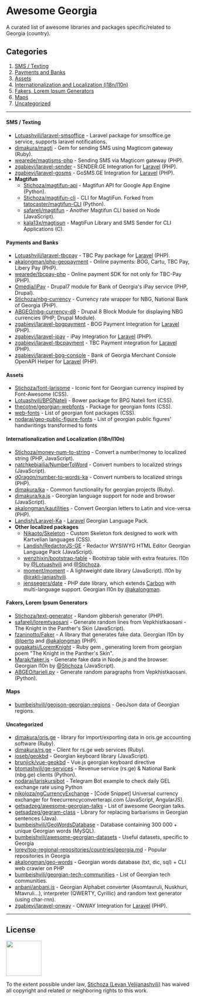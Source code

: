 # Awesome Georgia
A curated list of awesome libraries and packages specific/related to Georgia (country).


## Categories
1. [SMS / Texting](#sms--texting)
1. [Payments and Banks](#payments-and-banks)
1. [Assets](#assets)
1. [Internationalization and Localization (i18n/l10n)](#internationalization-and-localization-i18nl10n)
1. [Fakers, Lorem Ipsum Generators](#fakers-lorem-ipsum-generators)
1. [Maps](#maps)
1. [Uncategorized](#uncategorized)

---

#### SMS / Texting
 - [Lotuashvili/laravel-smsoffice](https://github.com/Lotuashvili/laravel-smsoffice) - Laravel package for smsoffice.ge service, supports laravel notifications.
 - [dimakura/magti](https://github.com/dimakura/magti) - Gem for sending SMS using Magticom gateway (Ruby).
 - [wearede/magtisms-php](https://github.com/wearede/magtisms-php) - Sending SMS via Magticom gateway (PHP).
 - [zgabievi/laravel-sender](https://github.com/zgabievi/laravel-sender) - SENDER.GE Integration for [Laravel](https://laravel.com/) (PHP).
 - [zgabievi/laravel-gosms](https://github.com/zgabievi/laravel-gosms) - GoSMS.GE Integration for [Laravel](https://laravel.com/) (PHP).
 - **Magtifun**
   - [Stichoza/magtifun-api](https://github.com/Stichoza/magtifun-api) - Magtifun API for Google App Engine (Python).
   - [Stichoza/magtifun-cli](https://github.com/Stichoza/magtifun-cli) - CLI for MagtiFun. Forked from [tatocaster/magtifun-CLI](https://github.com/tatocaster/magtifun-CLI) (Python).
   - [safareli/magtifun](https://github.com/safareli/magtifun) - Another Magtifun CLI based on Node (JavaScript).
   - [kala13x/magtisun](https://github.com/kala13x/magtisun) - MagtiFun Library and SMS Sender for CLI Applications (C).

#### Payments and Banks

 - [Lotuashvili/laravel-tbcpay](https://github.com/Lotuashvili/laravel-tbcpay) - TBC Pay package for [Laravel](https://laravel.com/) (PHP).
 - [akalongman/php-geopayment](https://github.com/akalongman/php-geopayment) - Online payments: BOG, Cartu, TBC Pay, Libery Pay (PHP).
 - [wearede/tbcpay-php](https://github.com/wearede/tbcpay-php) - Online payment SDK for not only for TBC-Pay (PHP).
 - [Omedia/iPay](https://github.com/Omedia/iPay) - Drupal7 module for Bank of Georgia's iPay service (PHP, Drupal).
 - [Stichoza/nbg-currency](https://github.com/Stichoza/nbg-currency) - Currency rate wrapper for NBG, National Bank of Georgia (PHP).
 - [ABGEO/nbg-currency-d8](https://github.com/ABGEO/nbg-currency-d8) - Drupal 8 Block Module for displaying NBG currencies (PHP; Drupal Module).
 - [zgabievi/laravel-bogpayment](https://github.com/zgabievi/laravel-bogpayment) - BOG Payment Integration for [Laravel](https://laravel.com/) (PHP).
 - [zgabievi/laravel-ipay](https://github.com/zgabievi/laravel-ipay) - iPay Integration for [Laravel](https://laravel.com/) (PHP).
 - [zgabievi/laravel-tbcpayment](https://github.com/zgabievi/laravel-tbcpayment) - TBC Payment integration for [Laravel](https://laravel.com/) (PHP).
 - [zgabievi/laravel-bog-console](https://github.com/zgabievi/laravel-bog-console) - Bank of Georgia Merchant Console OpenAPI Helper for [Laravel](https://laravel.com/) (PHP).

#### Assets

 - [Stichoza/font-larisome](https://github.com/Stichoza/font-larisome) - Iconic font for Georgian currency inspired by Font-Awesome (CSS).
 - [Lotuashvili/BPGNateli](https://github.com/Lotuashvili/BPGNateli) - Bower package for BPG Nateli font (CSS).
 - [thecotne/georgian-webfonts](https://github.com/thecotne/georgian-webfonts) - Package for georgian fonts (CSS).
 - [web-fonts](https://github.com/web-fonts) - List of georgian font packages (CSS).
 - [nodarai/geo-public-figure-fonts](https://github.com/nodarai/geo-public-figure-fonts) - List of georgian public figures' handwritings transformed to fonts

#### Internationalization and Localization (i18n/l10n)
 - [Stichoza/money-num-to-string](https://github.com/Stichoza/money-num-to-string) - Convert a number/money to localized string (PHP, JavaScript).
 - [natchkebiailia/NumberToWord](https://github.com/natchkebiailia/NumberToWord) - Convert numbers to localized strings (JavaScript).
 - [d0ragon/number-to-words-ka](https://github.com/d0ragon/number-to-words-ka) - Convert numbers to localized strings (PHP).
 - [dimakura/ka](https://github.com/dimakura/ka) - Common functionality for georgian projects (Ruby).
 - [dimakura/ka.js](https://github.com/dimakura/ka.js) - Georgian language support for node and browser (JavaScript).
 - [akalongman/kautilities](https://github.com/akalongman/kautilities) - Convert Georgian letters to Latin and vice-versa (PHP).
 - [Landish/Laravel-Ka](https://github.com/Landish/Laravel-KA) - [Laravel](http://laravel.com/) Georgian Language Pack.
 - **Other localized packages**
   - [Nikaoto/Skeleton](https://github.com/Nikaoto/Skeleton) - Custom Skeleton fork designed to work with Kartvelian languages (CSS).
   - [Landish/RedactorJS-GE](https://github.com/Landish/RedactorJS-GE) - Redactor WYSIWYG HTML Editor Georgian Language Pack (JavaScript).
   - [wenzhixin/bootstrap-table](https://github.com/wenzhixin/bootstrap-table) - Bootstrap table with extra features. l10n by [@Lotuashvili](https://github.com/Lotuashvili) and [@Stichoza](https://github.com/Stichoza).
   - [moment/moment](https://github.com/moment/moment) - A lightweight date library (JavaScript). l10n by [@irakli-janiashvili](https://github.com/irakli-janiashvili).
   - [jenssegers/date](https://github.com/jenssegers/date) - PHP date library, which extends [Carbon](https://github.com/briannesbitt/Carbon) with multi-language support. Georgian l10n by [@akalongman](https://github.com/akalongman).

#### Fakers, Lorem Ipsum Generators

 - [Stichoza/text-generator](https://github.com/Stichoza/text-generator) - Random gibberish generator (PHP).
 - [safareli/loremtyaosani](https://github.com/safareli/loremtyaosani) - Generate random lines from Vepkhistkaosani - The Knight in the Panther's Skin (JavaScript).
 - [fzaninotto/Faker](https://github.com/fzaninotto/Faker) - A library that generates fake data. Georgian l10n by [@lperto](https://github.com/lperto) and [@akalongman](https://github.com/akalongman) (PHP).
 - [gugakatsi/LoremKnight](https://github.com/Digital-Simurgh/LoremKnight) - Ruby gem , generating lorem from georgian poem "The Knight in the Panther's Skin".
 - [Marak/faker.js](https://github.com/Marak/faker.js) - Generate fake data in Node.js and the browser. Georgian l10n by [@Stichoza](https://github.com/Stichoza) (JavaScript).
 - [ABGEO/tarieli.py](https://github.com/ABGEO/tarieli.py) - Generate random paragraphs from Vepkhistkaosani. (Python).

#### Maps
 - [bumbeishvili/geojson-georgian-regions](https://github.com/bumbeishvili/geojson-georgian-regions)  - GeoJson data of Georgian regions.

#### Uncategorized
 - [dimakura/oris.ge](https://github.com/dimakura/oris.ge) - library for import/exporting data in oris.ge accounting software (Ruby).
 - [dimakura/rs.ge](https://github.com/dimakura/rs.ge) - Client for rs.ge web services (Ruby).
 - [ioseb/geokbd](https://github.com/ioseb/geokbd) - Georgian keyboard library (JavaScript).
 - [brunjick/vue-geokbd](https://github.com/brunjick/vue-geokbd) - Vue.js georgian keyboard directive
 - [btomashvili/ge-services](https://github.com/btomashvili/geo-services) - Revenue service (rs.ge) & National Bank (nbg.ge) clients (Python).
 - [nodarai/lariskursibot](https://github.com/nodarai/lariskursibot) - Telegram Bot example to check daily GEL exchange rate using Python
 - [nikoloza/ngCurrencyExchange](https://gist.github.com/nikoloza/9018ee9c3fbad07292cc) - [Code Snippet] Universal currency exchanger for freecurrencyconverterapi.com (JavaScript, AngularJS).
 - [getsadzeg/awesome-georgian-talks](https://github.com/getsadzeg/awesome-georgian-talks) - List of awesome Georgian talks.
 - [getsadzeg/gegram-class](https://github.com/getsadzeg/gegram-class) - Library for replacing barbarisms in Georgian sentences (Java).
 - [bumbeishvili/GeoWordsDatabase](https://github.com/bumbeishvili/GeoWordsDatabase) - Database containing 300 000 + unique Georgian words (MySQL).  
 - [bumbeishvili/awesome-georgian-datasets](https://github.com/bumbeishvili/awesome-georgian-datasets) - Useful datasets, specific to Georgia  
 - [lorey/top-regional-repositories/countries/georgia.md](https://github.com/lorey/top-regional-repositories/blob/master/countries/georgia.md) - Popular repositories in Georgia
 - [akalongman/geo-words](https://github.com/akalongman/geo-words) - Georgian words database (txt, dic, sql) + CLI web crawler on PHP
 - [bumbeishvili/georgian-tech-communities](https://github.com/bumbeishvili/georgian-tech-communities) - List of Georgian tech communities.  
 - [anbani/anbani.js](https://github.com/Anbani/anbani.js) - Georgian Alphabet converter (Asomtavruli, Nuskhuri, Mtavruli...), interpreter (QWERTY, Cyrillic) and random text generator (using char-rnn).
 - [zgabievi/laravel-onway](https://github.com/zgabievi/laravel-onway) - ONWAY Integration for [Laravel](https://laravel.com/) (PHP).
 
---

## License

[<img width=96 src=https://cloud.githubusercontent.com/assets/1139050/7786185/86edebea-01cc-11e5-9658-4060b6c45248.jpg>](LICENSE)

To the extent possible under law, [Stichoza (Levan Velijanashvili)](http://github.com/Stichoza) has waived all copyright and related or neighboring rights to this work.

